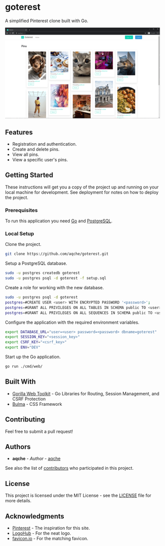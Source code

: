 # goterest

A simplified Pinterest clone built with Go.

![goterest.png](./goterest.png)

## Features

- Registration and authentication.
- Create and delete pins.
- View all pins.
- View a specific user's pins.

## Getting Started

These instructions will get you a copy of the project up and running on your local machine for development. See deployment for notes on how to deploy the project.

### Prerequisites

To run this application you need [Go](https://golang.org/) and [PostgreSQL](https://www.postgresql.org/).

### Local Setup

Clone the project.

```sh
git clone https://github.com/aqche/goterest.git
```

Setup a PostgreSQL database.

```sh
sudo -u postgres createdb goterest
sudo -u postgres psql -d goterest -f setup.sql
```

Create a role for working with the new database.

```sh
sudo -u postgres psql -d goterest
postgres=#CREATE USER <user> WITH ENCRYPTED PASSWORD '<password>';
postgres=#GRANT ALL PRIVILEGES ON ALL TABLES IN SCHEMA public TO <user>;
postgres=#GRANT ALL PRIVILEGES ON ALL SEQUENCES IN SCHEMA public TO <user>;
```

Configure the application with the required environment variables.

```sh
export DATABASE_URL="user=<user> password=<password> dbname=goterest"
export SESSION_KEY="<session_key>"
export CSRF_KEY="<csrf_key>"
export ENV="DEV"
```

Start up the Go application.

```sh
go run ./cmd/web/
```

## Built With

- [Gorilla Web Toolkit](https://www.gorillatoolkit.org/) - Go Libraries for Routing, Session Management, and CSRF Protection
- [Bulma](https://bulma.io/) - CSS Framework

## Contributing

Feel free to submit a pull request!

## Authors

- **aqche** - _Author_ - [aqche](https://github.com/aqche)

See also the list of [contributors](https://github.com/aqche/goterest/contributors) who participated in this project.

## License

This project is licensed under the MIT License - see the [LICENSE](./LICENSE) file for more details.

## Acknowledgments

- [Pinterest](https://www.pinterest.com/) - The inspiration for this site.
- [LogoHub](https://logohub.io/) - For the neat logo.
- [favicon.io](https://favicon.io/) - For the matching favicon.
